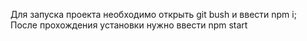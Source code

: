 Для запуска проекта необходимо открыть git bush и ввести npm i;
После прохождения установки нужно ввести npm start

